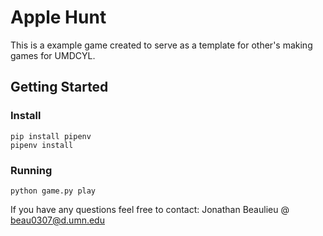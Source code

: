 # Apple Hunt
This is a example game created to serve as a template for other's making games for UMDCYL.
## Getting Started
### Install
```
pip install pipenv
pipenv install
```

### Running
```
python game.py play
```

If you have any questions feel free to contact: Jonathan Beaulieu @ <beau0307@d.umn.edu>
